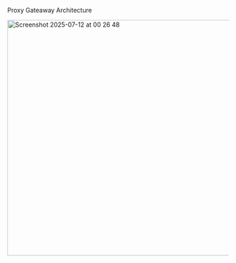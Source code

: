 Proxy Gateaway Architecture

<img width="656" height="536" alt="Screenshot 2025-07-12 at 00 26 48" src="https://github.com/user-attachments/assets/29a17a89-3921-459a-b202-d264437332c8" />
